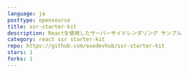 ```yaml
---
language: ja
posttype: opensource
title: ssr-starter-kit
description: Reactを使用したサーバーサイドレンダリング サンプル
category: react ssr starter-kit
repo: https://github.com/exodevhub/ssr-starter-kit
stars: 1
forks: 1
---
```

